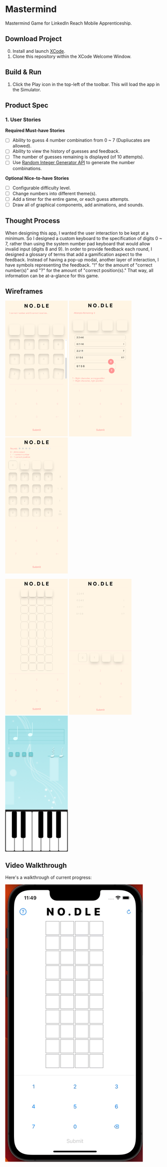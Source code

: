 # Mastermind
Mastermind Game for LinkedIn Reach Mobile Apprenticeship.

## Download Project
0. Install and launch [XCode](https://apps.apple.com/us/app/xcode/id497799835?mt=12).
1. Clone this repository within the XCode Welcome Window.

## Build & Run
1. Click the Play icon in the top-left of the toolbar. This will load the app in the Simulator.

## Product Spec
### 1. User Stories

**Required Must-have Stories**
- [ ] Ability to guess 4 number combination from 0 ~ 7 (Dupliucates are allowed).
- [ ] Ability to view the history of guesses and feedback.
- [ ] The number of guesses remaining is displayed (of 10 attempts).
- [ ] Use [Random Integer Generator API](https://www.random.org/integers/) to generate the number combinations.

**Optional Nice-to-have Stories**
- [ ] Configurable difficulty level.
- [ ] Change numbers into different theme(s).
- [ ] Add a timer for the entire game, or each guess attempts.
- [ ] Draw all of graphical components, add animations, and sounds.

## Thought Process
When designing this app, I wanted the user interaction to be kept at a minimum. So I designed a custom keyboard to the specification of digits 0 ~ 7, rather than using the system number pad keyboard that would allow invalid input (digits 8 and 9). In order to provide feedback each round, I designed a glossary of terms that add a gamification aspect to the feedback. Instead of having a pop-up modal, another layer of interaction, I have symbols representing the feedback. "!" for the amount of "correct number(s)" and "?" for the amount of "correct position(s)." That way, all information can be at-a-glance for this game.

## Wireframes
<p float="left">
    <img src="https://github.com/APhan1337/Mastermind/blob/main/Images/Wireframe%201.png" width=200 />
    <img src="https://github.com/APhan1337/Mastermind/blob/main/Images/Wireframe%202.png" width=200 />
    <img src="https://github.com/APhan1337/Mastermind/blob/main/Images/Wireframe%203.png" width=200 />
</p>
<p float="left">
    <img src="https://github.com/APhan1337/Mastermind/blob/main/Images/Wireframe%204.png" width=200 />
    <img src="https://github.com/APhan1337/Mastermind/blob/main/Images/Wireframe%205.png" width=200 />
    <img src="https://github.com/APhan1337/Mastermind/blob/main/Images/Wireframe%206.png" width=200 />
</p>

## Video Walkthrough
Here's a walkthrough of current progress:

<img src="https://github.com/APhan1337/Mastermind/blob/main/Images/App_Demo.gif" />